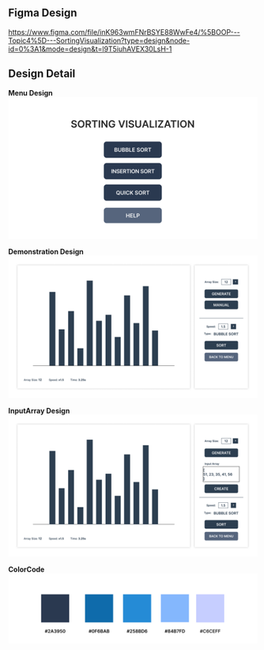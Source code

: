 ## Figma Design
https://www.figma.com/file/inK963wmFNrBSYE88WwFe4/%5BOOP---Topic4%5D---SortingVisualization?type=design&node-id=0%3A1&mode=design&t=l9T5iuhAVEX30LsH-1

## Design Detail
**Menu Design**
![Menu](/design/gui/Menu.png)

**Demonstration Design**
![Demonstration](/design/gui/Demonstration.png)

**InputArray Design**
![InputArray](/design/gui/InputArray.png)

**ColorCode**
![ColorCode](/design/gui/ColorCode.png)
